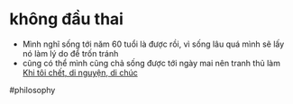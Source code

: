 # không đầu thai

- Mình nghĩ sống tới năm 60 tuổi là được rồi, vì sống lâu quá mình sẽ lấy nó làm lý do để trốn tránh
- cũng có thể mình cũng chả sống được tới ngày mai nên tranh thủ làm [Khi tôi chết, di nguyện, di chúc](Khi%20tôi%20chết,%20di%20nguyện,%20di%20chúc.md)

#philosophy 
